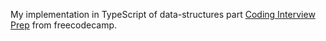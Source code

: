 My implementation in TypeScript of data-structures part [Coding Interview Prep](https://www.freecodecamp.org/learn/coding-interview-prep/) from freecodecamp.
